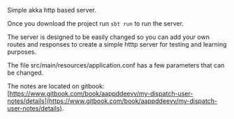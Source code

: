 Simple akka http based server.

Once you download the project run `sbt run` to run the server.

The server is designed to be easily changed so you can
add your own routes and responses to create a simple htttp
server for testing and learning purposes.

The file src/main/resources/application.conf has a few
parameters that can be changed.

The notes are located on gitbook: [https://www.gitbook.com/book/aappddeevv/my-dispatch-user-notes/details](https://www.gitbook.com/book/aappddeevv/my-dispatch-user-notes/details).

